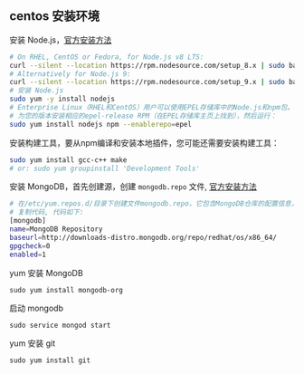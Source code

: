 ## centos 安装环境

安装 Node.js，<a target="_blank" href="https://nodejs.org/en/download/package-manager/">官方安装方法</a>
```bash
# On RHEL, CentOS or Fedora, for Node.js v8 LTS:
curl --silent --location https://rpm.nodesource.com/setup_8.x | sudo bash -
# Alternatively for Node.js 9:
curl --silent --location https://rpm.nodesource.com/setup_9.x | sudo bash -
# 安装 Node.js
sudo yum -y install nodejs
# Enterprise Linux（RHEL和CentOS）用户可以使用EPEL存储库中的Node.js和npm包。
# 为您的版本安装相应的epel-release RPM（在EPEL存储库主页上找到），然后运行：
sudo yum install nodejs npm --enablerepo=epel
```

安装构建工具，要从npm编译和安装本地插件，您可能还需要安装构建工具：

```bash
sudo yum install gcc-c++ make
# or: sudo yum groupinstall 'Development Tools'
```

安装 MongoDB，首先创建源，创建 `mongodb.repo` 文件, 
<a target="_blank" href="https://docs.mongodb.com/manual/tutorial/install-mongodb-on-red-hat/">官方安装方法</a>

```bash
# 在/etc/yum.repos.d/目录下创建文件mongodb.repo，它包含MongoDB仓库的配置信息，内容如下：
# 复制代码, 代码如下:
[mongodb]
name=MongoDB Repository
baseurl=http://downloads-distro.mongodb.org/repo/redhat/os/x86_64/
gpgcheck=0
enabled=1
```

yum 安装 MongoDB 

```
sudo yum install mongodb-org
```

启动 mongodb

```
sudo service mongod start
```

yum 安装 git

```
sudo yum install git
```
